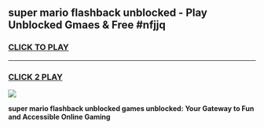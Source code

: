 
## super mario flashback unblocked - Play Unblocked Gmaes & Free #nfjjq
<h3>
<a href="https://news.freeplayer.one?title=super_mario_flashback_unblocked&ref=03M">CLICK TO PLAY</a></h3>
<hr>

<h3>
<a href="https://news.freeplayer.one?title=super_mario_flashback_unblocked&ref=03M">CLICK 2 PLAY</a>
  
</h3>

<a href="https://news.freeplayer.one?title=super_mario_flashback_unblocked&ref=03M"><img src="https://clearcache.store/games.png"></a>


**super mario flashback unblocked games unblocked: Your Gateway to Fun and Accessible Online Gaming**
